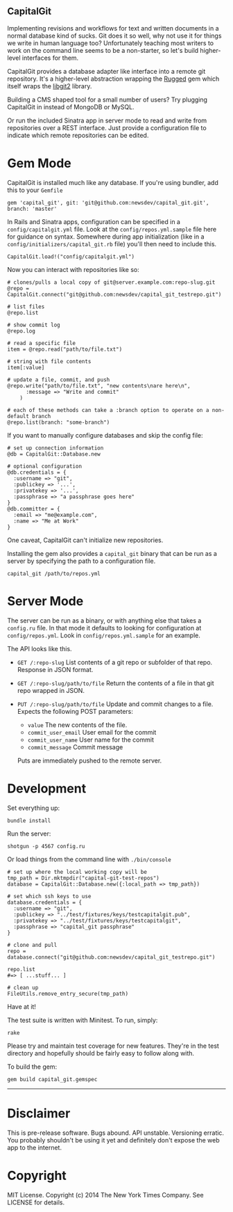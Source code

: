 CapitalGit
-----------

Implementing revisions and workflows for text and written documents in a normal database kind of sucks. Git does it so well, why not use it for things we write in human language too? Unfortunately teaching most writers to work on the command line seems to be a non-starter, so let's build higher-level interfaces for them.

CapitalGit provides a database adapter like interface into a remote git repository. It's a higher-level abstraction wrapping the [Rugged](https://github.com/libgit2/rugged) gem which itself wraps the [libgit2](http://github.com/libgit2/libgit2/) library.

Building a CMS shaped tool for a small number of users? Try plugging CapitalGit in instead of MongoDB or MySQL.

Or run the included Sinatra app in server mode to read and write from repositories over a REST interface. Just provide a configuration file to indicate which remote repositories can be edited.


Gem Mode
========

CapitalGit is installed much like any database. If you're using bundler, add this to your `Gemfile`

```
gem 'capital_git', git: 'git@github.com:newsdev/capital_git.git', branch: 'master'
```

In Rails and Sinatra apps, configuration can be specified in a `config/capitalgit.yml` file. Look at the `config/repos.yml.sample` file here for guidance on syntax. Somewhere during app initialization (like in a `config/initializers/capital_git.rb` file) you'll then need to include this.

```
CapitalGit.load!("config/capitalgit.yml")
```

Now you can interact with repositories like so:

```
# clones/pulls a local copy of git@server.example.com:repo-slug.git
@repo = CapitalGit.connect("git@github.com:newsdev/capital_git_testrepo.git")

# list files
@repo.list

# show commit log
@repo.log

# read a specific file
item = @repo.read("path/to/file.txt")

# string with file contents
item[:value]

# update a file, commit, and push
@repo.write("path/to/file.txt", "new contents\nare here\n",
      :message => "Write and commit"
    )

# each of these methods can take a :branch option to operate on a non-default branch
@repo.list(branch: "some-branch")

```

If you want to manually configure databases and skip the config file:

```
# set up connection information
@db = CapitalGit::Database.new

# optional configuration
@db.credentials = {
  :username => "git",
  :publickey => '...',
  :privatekey => '...',
  :passphrase => "a passphrase goes here"
}
@db.committer = {
  :email => "me@example.com",
  :name => "Me at Work"
}
```

One caveat, CapitalGit can't initialize new repositories.


Installing the gem also provides a `capital_git` binary that can be run as a server by specifying the path to a configuration file.

```
capital_git /path/to/repos.yml
```


Server Mode
===========

The server can be run as a binary, or with anything else that takes a `config.ru` file. In that mode it defaults to looking for configuration at `config/repos.yml`. Look in `config/repos.yml.sample` for an example.

The API looks like this.

- `GET /:repo-slug`
    List contents of a git repo or subfolder of that repo. Response in JSON format.

- `GET /:repo-slug/path/to/file`
    Return the contents of a file in that git repo wrapped in JSON.

- `PUT /:repo-slug/path/to/file`
    Update and commit changes to a file. Expects the following POST parameters:
    
    - `value` The new contents of the file.
    - `commit_user_email` User email for the commit
    - `commit_user_name` User name for the commit
    - `commit_message` Commit message

    Puts are immediately pushed to the remote server.



Development
===========

Set everything up:

```
bundle install
```

Run the server:

```
shotgun -p 4567 config.ru
```

Or load things from the command line with `./bin/console`

```
# set up where the local working copy will be
tmp_path = Dir.mktmpdir("capital-git-test-repos")
database = CapitalGit::Database.new({:local_path => tmp_path})

# set which ssh keys to use
database.credentials = {
  :username => "git",
  :publickey => "../test/fixtures/keys/testcapitalgit.pub",
  :privatekey => "../test/fixtures/keys/testcapitalgit",
  :passphrase => "capital_git passphrase"
}

# clone and pull
repo = database.connect("git@github.com:newsdev/capital_git_testrepo.git")

repo.list
#=> [ ...stuff... ]

# clean up
FileUtils.remove_entry_secure(tmp_path)
```

Have at it!

The test suite is written with Minitest. To run, simply:

```
rake
```

Please try and maintain test coverage for new features. They're in the test directory and hopefully should be fairly easy to follow along with.

To build the gem:

```
gem build capital_git.gemspec
```


----

Disclaimer
==========

This is pre-release software. Bugs abound. API unstable. Versioning erratic. You probably shouldn't be using it yet and definitely don't expose the web app to the internet.


Copyright
=========
MIT License.
Copyright (c) 2014 The New York Times Company.
See LICENSE for details.